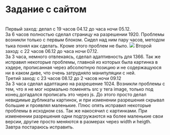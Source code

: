 <h1>Задание с сайтом</h1><br>
Первый заход: делал с 19 часов 04.12 до часа ночи 05.12.<br> За 6 часов полностью сделал страницу на разрешении 1920. Проблемы возникли только с первым блоком. Сидел над ним пару часов, 
методом тыка понял как сделать. Кроме этого проблем не было.
<img src="https://github.com/Lexan4uk/imgs/raw/main/yQdQQrl.png">
Второй заход: с 22 часов 06.12 до часа ночи 07.12.<br>
За 3 часа, немного отвлекаясь, сделал адаптивность для 1366. Так же исправил некоторые проблемы, главной из которых была картинка в хэдере, прописанная через абсолютную позицию и не содержащуюся ни в каком диве, что очень затрудняло манипуляции с ней. 
<br>
Третий заход: с 23 часов 08.12 до 2 часов ночи 09.12<br>
За 3 часа сделал адаптацию на разрешение 1024. Возникли проблемы с тем, что я не мог нормально поменять src у тега image, только под конец догадался прописать это через js. До этого просто делал невидимые дубликаты картинок, и при изменении разрешения скрывал большие и проявлял маленькие. Плюс опять исправил некоторые проблемы в исходном css. Так же накосячил с картинками. При измененнии разрешения одни подгружаются на более маленькие свои версии, другие просто меняются в размерах через width и heigth. Завтра постараюсь исправить.
